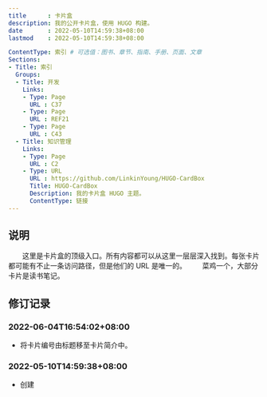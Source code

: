 ```yaml
---
title      : 卡片盒
description: 我的公开卡片盒，使用 HUGO 构建。
date       : 2022-05-10T14:59:38+08:00
lastmod    : 2022-05-10T14:59:38+08:00

ContentType: 索引 # 可选值：图书、章节、指南、手册、页面、文章
Sections:
- Title: 索引
  Groups:
  - Title: 开发
    Links:
    - Type: Page
      URL : C37
    - Type: Page
      URL : REF21
    - Type: Page
      URL : C43
  - Title: 知识管理
    Links:
    - Type: Page
      URL : C2
    - Type: URL
      URL : https://github.com/LinkinYoung/HUGO-CardBox
      Title: HUGO-CardBox
      Description: 我的卡片盒 HUGO 主题。
      ContentType: 链接
---
```


## 说明
　　这里是卡片盒的顶级入口。所有内容都可以从这里一层层深入找到。每张卡片都可能有不止一条访问路径，但是他们的 URL 是唯一的。
　　菜鸡一个，大部分卡片是读书笔记。

## 修订记录
### 2022-06-04T16:54:02+08:00
* 将卡片编号由标题移至卡片简介中。
### 2022-05-10T14:59:38+08:00
* 创建